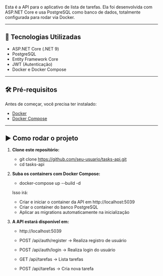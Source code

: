 Esta é a API para o aplicativo de lista de tarefas. Ela foi desenvolvida com ASP.NET Core e usa PostgreSQL como banco de dados, totalmente configurada para rodar via Docker.

---

## 🚀 Tecnologias Utilizadas
- ASP.NET Core (.NET 9)
- PostgreSQL
- Entity Framework Core
- JWT (Autenticação)
- Docker e Docker Compose

---

## 🛠 Pré-requisitos

Antes de começar, você precisa ter instalado:

- [Docker](https://www.docker.com/)
- [Docker Compose](https://docs.docker.com/compose/)

---

## ▶️ Como rodar o projeto

1. **Clone este repositório:**

    - git clone https://github.com/seu-usuario/tasks-api.git
    - cd tasks-api

3. **Suba os containers com Docker Compose:**

    - docker-compose up --build -d

   Isso irá:
    - Criar e iniciar o container da API em http://localhost:5039
    - Criar o container do banco PostgreSQL
    - Aplicar as migrations automaticamente na inicialização

4. **A API estará disponível em:**

    - http://localhost:5039

    - POST /api/auth/register → Realiza registro de usuário
    - POST /api/auth/login → Realiza login do usuário
    - GET /api/tarefas → Lista tarefas
    - POST /api/tarefas → Cria nova tarefa
